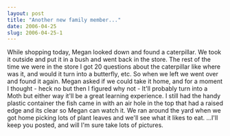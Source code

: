 ```yaml
---
layout: post
title: "Another new family member..."
date: 2006-04-25
slug: 2006-04-25-1
---
```


While shopping today, Megan looked down and found a caterpillar.  We took it outside and put it in a bush and went back in the store.  The rest of the time we were in the store I got 20 questions about the caterpillar like where was it, and would it turn into a butterfly, etc.  So when we left we went over and found it again.  Megan asked if we could take it home, and for a moment I thought - heck no but then I figured why not - It&apos;ll probably turn into a Moth but either way  it&apos;ll be a great learning experience.  I still had the handy plastic container the fish came in with an air hole in the top that had a raised edge and its clear so Megan can watch it.  We ran around the yard when we got home picking lots of plant leaves and we&apos;ll see what it likes to eat.  ...I&apos;ll keep you posted, and will I&apos;m sure take lots of pictures.


